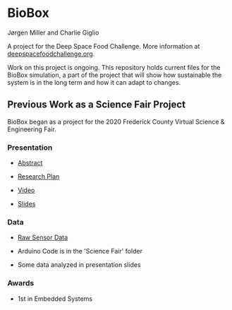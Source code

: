 # BioBox

Jørgen Miller and Charlie Giglio

A project for the Deep Space Food Challenge. More information at [deepspacefoodchallenge.org](https://www.deepspacefoodchallenge.org).

Work on this project is ongoing. This repository holds current files for the BioBox simulation, a part of the project that will show how sustainable the system is in the long term and how it can adapt to changes.


## Previous Work as a Science Fair Project

BioBox began as a project for the 2020 Frederick County Virtual Science & Engineering Fair.


### Presentation

* [Abstract](https://docs.google.com/document/d/1dYMH3h_pfYvSnuSQcuZNbYnsvuuBe1QJDwDFYUilo3g/edit?usp=sharing)

* [Research Plan](https://docs.google.com/document/d/1Wi2WQCxjATK84GUkBZvr2mpaEngmewzIAmE5VkiBXNc/edit?usp=sharing)

* [Video](https://youtu.be/DMNCBFbdnxE)

* [Slides](https://docs.google.com/presentation/d/1FDCTRJrGZ8Pd45ZKeVMN1zExOo9Kf5eyEb1XXvATKQU/edit?usp=sharing)

### Data

* [Raw Sensor Data](https://drive.google.com/drive/folders/1TUpmfaF7ZZdWn_DExsL8OK4wBlOXWZ8p?usp=sharing)

* Arduino Code is in the 'Science Fair' folder

* Some data analyzed in presentation slides

### Awards

* 1st in Embedded Systems
